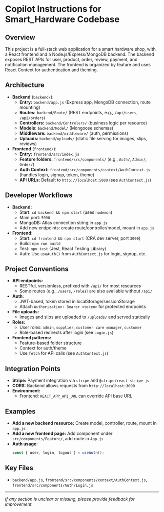 # Copilot Instructions for Smart_Hardware Codebase

## Overview
This project is a full-stack web application for a smart hardware shop, with a React frontend and a Node.js/Express/MongoDB backend. The backend exposes REST APIs for user, product, order, review, payment, and notification management. The frontend is organized by feature and uses React Context for authentication and theming.

## Architecture
- **Backend** (`backend/`):
  - **Entry:** `backend/app.js` (Express app, MongoDB connection, route mounting)
  - **Routes:** `backend/Route/` (REST endpoints, e.g., `/api/users`, `/api/orders`)
  - **Controllers:** `backend/Controlers/` (business logic per resource)
  - **Models:** `backend/Model/` (Mongoose schemas)
  - **Middleware:** `backend/middleware/` (auth, permissions)
  - **Uploads:** `backend/uploads/` (static file serving for images, slips, reviews)
- **Frontend** (`frontend/`):
  - **Entry:** `frontend/src/index.js`
  - **Feature folders:** `frontend/src/components/` (e.g., `Auth/`, `Admin/`, `Order/`)
  - **Auth Context:** `frontend/src/components/context/AuthContext.js` (handles login, signup, token, theme)
  - **API URLs:** Default to `http://localhost:5000` (see `AuthContext.js`)

## Developer Workflows
- **Backend:**
  - Start: `cd backend && npm start` (uses `nodemon`)
  - Main port: `5000`
  - MongoDB: Atlas connection string in `app.js`
  - Add new endpoints: create route/controller/model, mount in `app.js`
- **Frontend:**
  - Start: `cd frontend && npm start` (CRA dev server, port `3000`)
  - Build: `npm run build`
  - Test: `npm test` (Jest, React Testing Library)
  - Auth: Use `useAuth()` from `AuthContext.js` for login, signup, etc.

## Project Conventions
- **API endpoints:**
  - RESTful, versionless, prefixed with `/api/` for most resources
  - Some routes (e.g., `/users`, `/roles`) are also available without `/api/`
- **Auth:**
  - JWT-based, token stored in localStorage/sessionStorage
  - Attach `Authorization: Bearer <token>` for protected endpoints
- **File uploads:**
  - Images and slips are uploaded to `/uploads/` and served statically
- **Roles:**
  - User roles: `admin`, `supplier`, `customer care manager`, `customer`
  - Role-based redirects after login (see `Login.js`)
- **Frontend patterns:**
  - Feature-based folder structure
  - Context for auth/theme
  - Use `fetch` for API calls (see `AuthContext.js`)

## Integration Points
- **Stripe:** Payment integration via `stripe` and `@stripe/react-stripe-js`
- **CORS:** Backend allows requests from `http://localhost:3000`
- **Environment:**
  - Frontend: `REACT_APP_API_URL` can override API base URL

## Examples
- **Add a new backend resource:** Create model, controller, route, mount in `app.js`
- **Add a new frontend page:** Add component under `src/components/Feature/`, add route in `App.js`
- **Auth usage:**
  ```js
  const { user, login, logout } = useAuth();
  ```

## Key Files
- `backend/app.js`, `frontend/src/components/context/AuthContext.js`, `frontend/src/components/Auth/Login.js`

---
_If any section is unclear or missing, please provide feedback for improvement._
